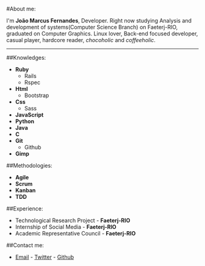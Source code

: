 #About me:

I'm **João Marcus Fernandes**, Developer. Right now studying Analysis and development of systems(Computer Science Branch) on Faeterj-RIO, graduated on Computer Graphics. Linux lover, Back-end focused developer, casual player, hardcore reader, *chocoholic* and *coffeeholic*.
  
---
  
##Knowledges:
  
- **Ruby**
    - Rails
    - Rspec
- **Html**
    - Bootstrap
- **Css**
    - Sass
- **JavaScript**
- **Python**
- **Java**
- **C**
- **Git**
    - Github
- **Gimp**

##Methodologies:

- **Agile**
- **Scrum**
- **Kanban**
- **TDD**

##Experience:
- Technological Research Project - **Faeterj-RIO**
- Internship of Social Media - **Faeterj-RIO**
- Academic Representative Council - **Faeterj-RIO**

##Contact me:

- [Email](jmarcusfernandes@gmail.com) - [Twitter](https://twitter.com/joaomarcuslf) - [Github](https://github.com/joaomarcuslf)
